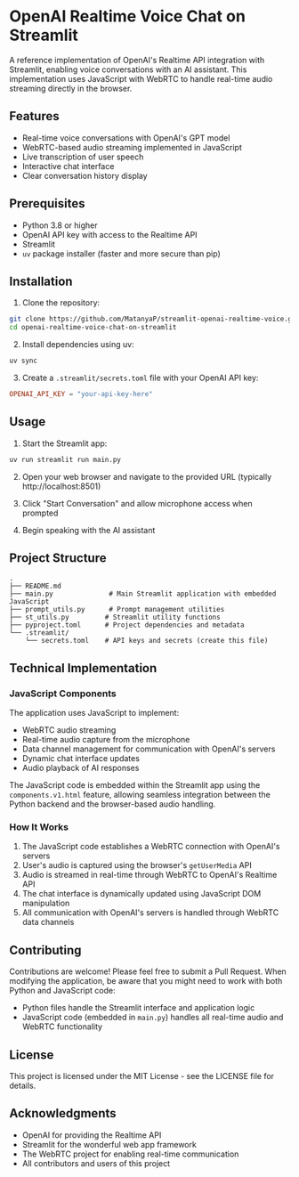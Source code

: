 # OpenAI Realtime Voice Chat on Streamlit

A reference implementation of OpenAI's Realtime API integration with Streamlit, enabling voice conversations with an AI assistant. This implementation uses JavaScript with WebRTC to handle real-time audio streaming directly in the browser.

## Features

- Real-time voice conversations with OpenAI's GPT model
- WebRTC-based audio streaming implemented in JavaScript
- Live transcription of user speech
- Interactive chat interface
- Clear conversation history display

## Prerequisites

- Python 3.8 or higher
- OpenAI API key with access to the Realtime API
- Streamlit
- `uv` package installer (faster and more secure than pip)

## Installation

1. Clone the repository:

```bash
git clone https://github.com/MatanyaP/streamlit-openai-realtime-voice.git
cd openai-realtime-voice-chat-on-streamlit
```

2. Install dependencies using uv:

```bash
uv sync
```

3. Create a `.streamlit/secrets.toml` file with your OpenAI API key:

```toml
OPENAI_API_KEY = "your-api-key-here"
```

## Usage

1. Start the Streamlit app:

```bash
uv run streamlit run main.py
```

2. Open your web browser and navigate to the provided URL (typically http://localhost:8501)

3. Click "Start Conversation" and allow microphone access when prompted

4. Begin speaking with the AI assistant

## Project Structure

```
.
├── README.md
├── main.py              # Main Streamlit application with embedded JavaScript
├── prompt_utils.py      # Prompt management utilities
├── st_utils.py         # Streamlit utility functions
├── pyproject.toml      # Project dependencies and metadata
└── .streamlit/
    └── secrets.toml    # API keys and secrets (create this file)
```

## Technical Implementation

### JavaScript Components

The application uses JavaScript to implement:

- WebRTC audio streaming
- Real-time audio capture from the microphone
- Data channel management for communication with OpenAI's servers
- Dynamic chat interface updates
- Audio playback of AI responses

The JavaScript code is embedded within the Streamlit app using the `components.v1.html` feature, allowing seamless integration between the Python backend and the browser-based audio handling.

### How It Works

1. The JavaScript code establishes a WebRTC connection with OpenAI's servers
2. User's audio is captured using the browser's `getUserMedia` API
3. Audio is streamed in real-time through WebRTC to OpenAI's Realtime API
4. The chat interface is dynamically updated using JavaScript DOM manipulation
5. All communication with OpenAI's servers is handled through WebRTC data channels

## Contributing

Contributions are welcome! Please feel free to submit a Pull Request. When modifying the application, be aware that you might need to work with both Python and JavaScript code:

- Python files handle the Streamlit interface and application logic
- JavaScript code (embedded in `main.py`) handles all real-time audio and WebRTC functionality

## License

This project is licensed under the MIT License - see the LICENSE file for details.

## Acknowledgments

- OpenAI for providing the Realtime API
- Streamlit for the wonderful web app framework
- The WebRTC project for enabling real-time communication
- All contributors and users of this project

